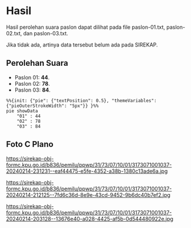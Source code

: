 # Hasil

Hasil perolehan suara paslon dapat dilihat pada file paslon-01.txt, paslon-02.txt, dan paslon-03.txt.

Jika tidak ada, artinya data tersebut belum ada pada SIREKAP.

## Perolehan Suara

 * Paslon 01: **44**.
 * Paslon 02: **78**.
 * Paslon 03: **84**.

```mermaid
%%{init: {"pie": {"textPosition": 0.5}, "themeVariables": {"pieOuterStrokeWidth": "5px"}} }%%
pie showData
    "01" : 44
    "02" : 78
    "03" : 84
```
## Foto C Plano

https://sirekap-obj-formc.kpu.go.id/b836/pemilu/ppwp/31/73/07/10/01/3173071001037-20240214-231231--eaf44475-e5fe-4352-a38b-1380c13ade6a.jpg

https://sirekap-obj-formc.kpu.go.id/b836/pemilu/ppwp/31/73/07/10/01/3173071001037-20240214-212125--7fd6c36d-8e9e-43cd-9452-9b6dc40b7ef2.jpg

https://sirekap-obj-formc.kpu.go.id/b836/pemilu/ppwp/31/73/07/10/01/3173071001037-20240214-203128--13676e40-a028-4425-af5b-0d544480922e.jpg
